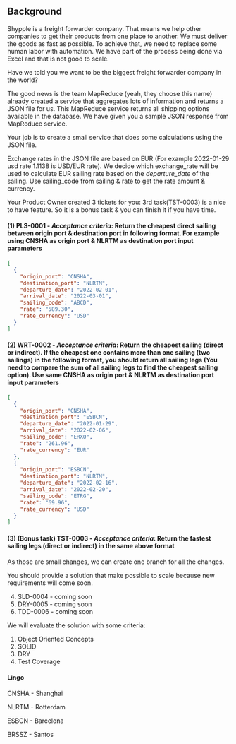 ## Background

Shypple is a freight forwarder company. That means we help other companies to get their products from one place to another. We must deliver the goods as fast as possible. To achieve that, we need to replace some human labor with automation. We have part of the process being done via Excel and that is not good to scale.

Have we told you we want to be the biggest freight forwarder company in the world?

The good news is the team MapReduce (yeah, they choose this name) already created a service that aggregates lots of information and returns a JSON file for us. This MapReduce service returns all shipping options available in the database. We have given you a sample JSON response from MapReduce service.

Your job is to create a small service that does some calculations using the JSON file. 

Exchange rates in the JSON file are based on EUR (For example 2022-01-29 usd rate 1.1138 is USD/EUR rate). We decide which exchange_rate will be used to calculate EUR sailing rate based on the *departure_date* of the sailing. Use sailing_code from sailing & rate to get the rate amount & currency. 

Your Product Owner created 3 tickets for you: 3rd task(TST-0003) is a nice to have feature. So it is a bonus task & you can finish it if you have time.

#### (1) PLS-0001 - *Acceptance criteria*: Return the cheapest direct sailing between origin port & destination port in following format. For example using CNSHA as origin port & NLRTM as destination port input parameters


```json
[ 
  {
    "origin_port": "CNSHA",
    "destination_port": "NLRTM",
    "departure_date": "2022-02-01",
    "arrival_date": "2022-03-01",
    "sailing_code": "ABCD",
    "rate": "589.30",
    "rate_currency": "USD"
  }
]
```

#### (2) WRT-0002 - *Acceptance criteria*: Return the cheapest sailing (direct or indirect). If the cheapest one contains more than one sailing (two sailings) in the following format, you should return all sailing legs (You need to compare the sum of all sailing legs to find the cheapest sailing option). Use same CNSHA as origin port & NLRTM as destination port input parameters

```json
[ 
  {
    "origin_port": "CNSHA",
    "destination_port": "ESBCN",
    "departure_date": "2022-01-29",
    "arrival_date": "2022-02-06",
    "sailing_code": "ERXQ",
    "rate": "261.96",
    "rate_currency": "EUR"
  },
  {
    "origin_port": "ESBCN",
    "destination_port": "NLRTM",
    "departure_date": "2022-02-16",
    "arrival_date": "2022-02-20",
    "sailing_code": "ETRG",
    "rate": "69.96",
    "rate_currency": "USD"
  }
]
```

#### (3) (Bonus task) TST-0003 - *Acceptance criteria*: Return the fastest sailing legs (direct or indirect) in the same above format

As those are small changes, we can create one branch for all the changes.

You should provide a solution that make possible to scale because new requirements will come soon. 

4. SLD-0004 - coming soon
5. DRY-0005 - coming soon
6. TDD-0006 - coming soon

We will evaluate the solution with some criteria:

1. Object Oriented Concepts
2. SOLID 
3. DRY 
4. Test Coverage

#### Lingo

CNSHA - Shanghai

NLRTM - Rotterdam

ESBCN - Barcelona

BRSSZ - Santos
